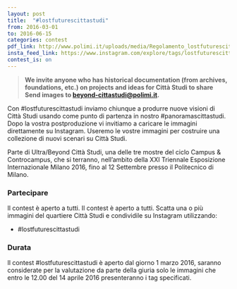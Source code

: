 ```yaml
---
layout: post
title:  "#lostfuturescittastudi"
from: 2016-03-01
to: 2016-06-15
categories: contest
pdf_link: http://www.polimi.it/uploads/media/Regolamento_lostfuturescittastudi.pdf
insta_feed_link: https://www.instagram.com/explore/tags/lostfuturescittastudi
contest_is: on
---
```


> **We invite anyone who has historical documentation (from archives, foundations, etc.) on projects and ideas for Città Studi to share**
>**Send images to [beyond-cittastudi@polimi.it](mailto:beyond-cittastudi@polimi.it).**

Con #lostfuturescittastudi inviamo chiunque a produrre nuove visioni di Città Studi usando come punto di partenza in nostro #panoramascittastudi. Dopo la vostra postproduzione vi invitiamo a caricare le immagini direttamente su Instagram. Useremo le vostre immagini per costruire una collezione di nuovi scenari su Città Studi.

Parte di Ultra/Beyond Città Studi, una delle tre mostre del ciclo Campus &amp; Controcampus, che si terranno, nell’ambito della XXI Triennale Esposizione Internazionale Milano 2016, fino al 12 Settembre presso il Politecnico di Milano.

### Partecipare

Il contest è aperto a tutti. Il contest è aperto a tutti. Scatta una o più immagini del quartiere Città Studi e condividile su Instagram utilizzando:

- #lostfuturescittastudi


### Durata

Il contest #lostfuturescittastudi è aperto dal giorno 1 marzo 2016, saranno considerate per la valutazione da parte della giuria solo le immagini che entro le 12.00 del 14 aprile 2016 presenteranno i tag specificati.
